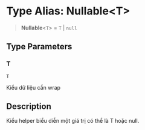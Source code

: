 # Type Alias: Nullable\<T\>

> **Nullable**\<`T`\> = `T` \| `null`

## Type Parameters

### T

`T`

Kiểu dữ liệu cần wrap

## Description

Kiểu helper biểu diễn một giá trị có thể là T hoặc null.
